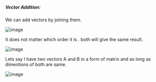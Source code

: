 ##### Vector Addition: 

We can add vectors by joining them. 

![image](https://user-images.githubusercontent.com/42385240/192198499-98d2b108-310f-485f-bcb5-79b6ddd0aa77.png)

It does not matter which order it is . both will give the same result. 

![image](https://user-images.githubusercontent.com/42385240/192198590-db63aac1-a370-4846-b9e8-6e65c7082c90.png)

Lets say I have two vectors A and B in a form of matrix and as long as dimentions of both are same.

![image](https://user-images.githubusercontent.com/42385240/192199431-450a5e79-34b2-4fae-be8f-86f38a743e55.png)




